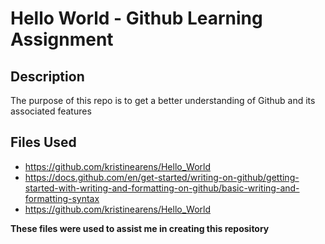 # Hello World - Github Learning Assignment
## Description
The purpose of this repo is to get a better understanding of Github and its associated features
## Files Used
- https://github.com/kristinearens/Hello_World
- https://docs.github.com/en/get-started/writing-on-github/getting-started-with-writing-and-formatting-on-github/basic-writing-and-formatting-syntax
- https://github.com/kristinearens/Hello_World

**These files were used to assist me in creating this repository**
